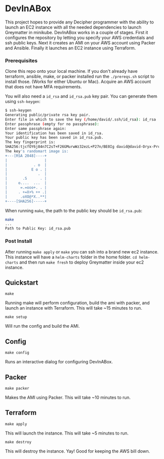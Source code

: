 # DevInABox

This project hopes to provide any Decipher programmer with the ability to launch an EC2 instance with all the needed dependencies to launch Greymatter in minikube.
DevInABox works in a couple of stages. First it configures the repository by letting you specify your AWS credentials and ssh public keys. Next it creates an AMI on your AWS account using Packer and Ansible. Finally it launches an EC2 instance using Terraform.

### Prerequisites

Clone this repo onto your local machine.
If you don't already have terraform, ansible, make, or packer installed run the `./prereqs.sh` script to install those. (Works for either Ubuntu or Mac).
Acquire an AWS account that does not have MFA requirements.

You will also need a `id_rsa` and `id_rsa.pub` key pair. You can generate them using `ssh-keygen`:

```bash
$ ssh-keygen 
Generating public/private rsa key pair.
Enter file in which to save the key (/home/david/.ssh/id_rsa): id_rsa
Enter passphrase (empty for no passphrase): 
Enter same passphrase again: 
Your identification has been saved in id_rsa.
Your public key has been saved in id_rsa.pub.
The key fingerprint is:
SHA256:tjcfOY6j84n7C2sT+F26GMurwWz32ezL+P27n/BE0Ig david@david-Oryx-Pro
The key's randomart image is:
+---[RSA 2048]----+
|                 |
|            . o  |
|           E o . |
|              .  |
|       .S      . |
|     o....  ...  |
|      =.=ooo+. . |
|     . +=X+% ++ .|
|      .oXO@*X..**|
+----[SHA256]-----+
```

When running `make`, the path to the public key should be `id_rsa.pub`:

```bash
make
...
Path to Public Key: id_rsa.pub
```

### Post Install

After running `make apply` or `make` you can ssh into a brand new ec2 instance. This instance will have a `helm-charts` folder in the home folder. `cd helm-charts` and then run `make fresh` to deploy Greymatter inside your ec2 instance.

## Quickstart

`make`

Running make will perform configuration, build the ami with packer, and launch an instance with Terraform. This will take ~15 minutes to run.

`make setup`

Will run the config and build the AMI.

## Config
`make config`

Runs an interactive dialog for configuring DevInABox.

## Packer
`make packer`

Makes the AMI using Packer. This will take ~10 minutes to run.

## Terraform
`make apply`

This will launch the instance. This will take ~5 minutes to run.

`make destroy`

This will destroy the instance. Yay! Good for keeping the AWS bill down.
